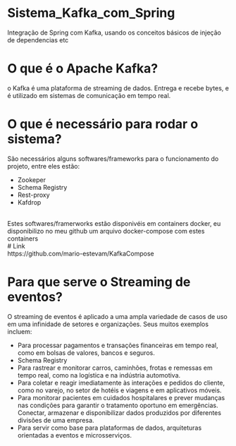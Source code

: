 # Sistema_Kafka_com_Spring

Integração de Spring com Kafka, usando os conceitos básicos de injeção de dependencias etc

# O que é o Apache Kafka?

o Kafka é uma plataforma de streaming de dados. Entrega e recebe bytes, e é utilizado em sistemas de comunicação em tempo real. <br/>

# O que é necessário para rodar o sistema?
São necessários alguns softwares/frameworks para o funcionamento do projeto, entre eles estão: <br/>
<ul>
  <li> Zookeper </li>
  <li> Schema Registry </li>
  <li> Rest-proxy </li>
  <li> Kafdrop </li>
</ul>
 <br/>
Estes softwares/framerworks estão disponivéis em containers docker, eu disponibilizo no meu github um arquivo docker-compose com estes containers <br/>
# Link
<br/>
https://github.com/mario-estevam/KafkaCompose

# Para que serve o Streaming de eventos?

O streaming de eventos é aplicado a uma ampla variedade de casos de uso em uma infinidade de setores e organizações. Seus muitos exemplos incluem: <br/>
<ul>
  <li> Para processar pagamentos e transações financeiras em tempo real, como em bolsas de valores, bancos e seguros. </li>
  <li> Schema Registry </li>
  <li> Para rastrear e monitorar carros, caminhões, frotas e remessas em tempo real, como na logística e na indústria automotiva.</li>
  <li> Para coletar e reagir imediatamente às interações e pedidos do cliente, como no varejo, no setor de hotéis e viagens e em aplicativos móveis. </li>
  <li> Para monitorar pacientes em cuidados hospitalares e prever mudanças nas condições para garantir o tratamento oportuno em emergências.
Conectar, armazenar e disponibilizar dados produzidos por diferentes divisões de uma empresa. </li>
  <li> Para servir como base para plataformas de dados, arquiteturas orientadas a eventos e microsserviços.</li>
</ul>





